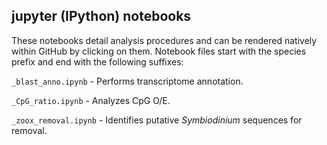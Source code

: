 ## jupyter (IPython) notebooks
These notebooks detail analysis procedures and can be rendered natively within GitHub by clicking on them. Notebook files start with the species prefix and end with the following suffixes:

`_blast_anno.ipynb` - Performs transcriptome annotation.

`_CpG_ratio.ipynb` - Analyzes CpG O/E.

`_zoox_removal.ipynb` - Identifies putative *Symbiodinium* sequences for removal.

